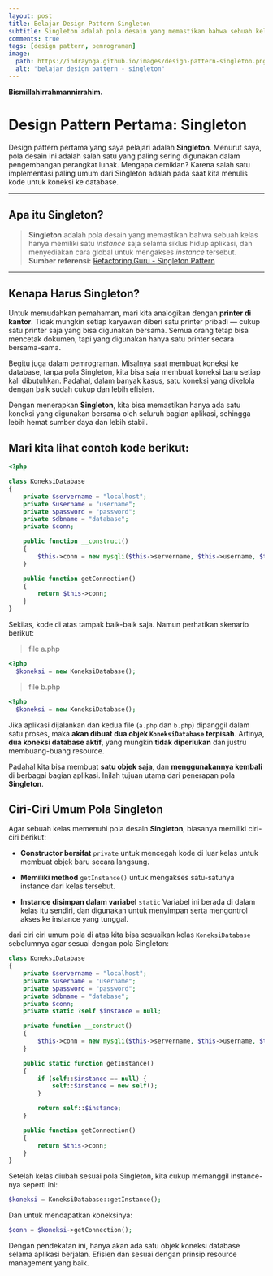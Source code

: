 ```yaml
---
layout: post
title: Belajar Design Pattern Singleton
subtitle: Singleton adalah pola desain yang memastikan bahwa sebuah kelas hanya memiliki satu _instance_ saja selama siklus hidup aplikasi, dan menyediakan cara global untuk mengakses _instance_ tersebut
comments: true
tags: [design pattern, pemrograman]
image:
  path: https://indrayoga.github.io/images/design-pattern-singleton.png
  alt: "belajar design pattern - singleton"
---
```


**Bismillahirrahmannirrahim.**

# Design Pattern Pertama: Singleton

Design pattern pertama yang saya pelajari adalah **Singleton**. Menurut saya, pola desain ini adalah salah satu yang paling sering digunakan dalam pengembangan perangkat lunak. Mengapa demikian? Karena salah satu implementasi paling umum dari Singleton adalah pada saat kita menulis kode untuk koneksi ke database.

---

## Apa itu Singleton?

> **Singleton** adalah pola desain yang memastikan bahwa sebuah kelas hanya memiliki satu _instance_ saja selama siklus hidup aplikasi, dan menyediakan cara global untuk mengakses _instance_ tersebut.  
> **Sumber referensi:** [Refactoring.Guru - Singleton Pattern](https://refactoring.guru/design-patterns/singleton)

---

## Kenapa Harus Singleton?

Untuk memudahkan pemahaman, mari kita analogikan dengan **printer di kantor**. Tidak mungkin setiap karyawan diberi satu printer pribadi — cukup satu printer saja yang bisa digunakan bersama. Semua orang tetap bisa mencetak dokumen, tapi yang digunakan hanya satu printer secara bersama-sama.

Begitu juga dalam pemrograman. Misalnya saat membuat koneksi ke database, tanpa pola Singleton, kita bisa saja membuat koneksi baru setiap kali dibutuhkan. Padahal, dalam banyak kasus, satu koneksi yang dikelola dengan baik sudah cukup dan lebih efisien.

Dengan menerapkan **Singleton**, kita bisa memastikan hanya ada satu koneksi yang digunakan bersama oleh seluruh bagian aplikasi, sehingga lebih hemat sumber daya dan lebih stabil.

## Mari kita lihat contoh kode berikut:

```php
<?php

class KoneksiDatabase
{
    private $servername = "localhost";
    private $username = "username";
    private $password = "password";
    private $dbname = "database";
    private $conn;

    public function __construct()
    {
        $this->conn = new mysqli($this->servername, $this->username, $this->password, $this->dbname);
    }

    public function getConnection()
    {
        return $this->conn;
    }
}

```

Sekilas, kode di atas tampak baik-baik saja. Namun perhatikan skenario berikut:

> file a.php

```php
<?php
  $koneksi = new KoneksiDatabase();
```

> file b.php

```php
<?php
  $koneksi = new KoneksiDatabase();
```

Jika aplikasi dijalankan dan kedua file (`a.php` dan `b.php`) dipanggil dalam satu proses, maka **akan dibuat dua objek `KoneksiDatabase` terpisah**. Artinya, **dua koneksi database aktif**, yang mungkin **tidak diperlukan** dan justru membuang-buang resource.

Padahal kita bisa membuat **satu objek saja**, dan **menggunakannya kembali** di berbagai bagian aplikasi. Inilah tujuan utama dari penerapan pola **Singleton**.

## Ciri-Ciri Umum Pola Singleton

Agar sebuah kelas memenuhi pola desain **Singleton**, biasanya memiliki ciri-ciri berikut:

- **Constructor bersifat** `private` untuk mencegah kode di luar kelas untuk membuat objek baru secara langsung.

- **Memiliki method** `getInstance()` untuk mengakses satu-satunya instance dari kelas tersebut.

- **Instance disimpan dalam variabel** `static`
  Variabel ini berada di dalam kelas itu sendiri, dan digunakan untuk menyimpan serta mengontrol akses ke instance yang tunggal.

dari ciri ciri umum pola di atas kita bisa sesuaikan kelas `KoneksiDatabase` sebelumnya agar sesuai dengan pola Singleton:

```php
class KoneksiDatabase
{
    private $servername = "localhost";
    private $username = "username";
    private $password = "password";
    private $dbname = "database";
    private $conn;
    private static ?self $instance = null;

    private function __construct()
    {
        $this->conn = new mysqli($this->servername, $this->username, $this->password, $this->dbname);
    }

    public static function getInstance()
    {
        if (self::$instance == null) {
            self::$instance = new self();
        }

        return self::$instance;
    }

    public function getConnection()
    {
        return $this->conn;
    }
}

```

Setelah kelas diubah sesuai pola Singleton, kita cukup memanggil instance-nya seperti ini:

```php
$koneksi = KoneksiDatabase::getInstance();
```

Dan untuk mendapatkan koneksinya:

```php
$conn = $koneksi->getConnection();
```

Dengan pendekatan ini, hanya akan ada satu objek koneksi database selama aplikasi berjalan. Efisien dan sesuai dengan prinsip resource management yang baik.
